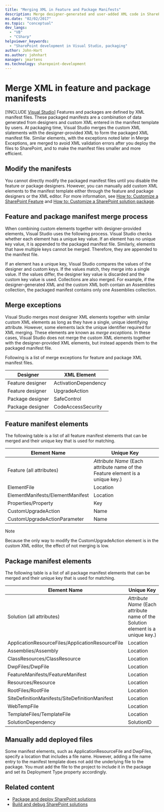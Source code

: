 ```yaml
---
title: "Merging XML in Feature and Package Manifests"
description: Merge designer-generated and user-added XML code in SharePoint feature and package manifests. Learn feature and package manifest elements, and merge exceptions.
ms.date: "02/02/2017"
ms.topic: "conceptual"
dev_langs:
  - "VB"
  - "CSharp"
helpviewer_keywords:
  - "SharePoint development in Visual Studio, packaging"
author: John-Hart
ms.author: johnhart
manager: jmartens
ms.technology: sharepoint-development
---
```

# Merge XML in feature and package manifests

 [!INCLUDE [Visual Studio](~/includes/applies-to-version/vs-windows-only.md)]
  Features and packages are defined by XML manifest files. These packaged manifests are a combination of data generated from designers and custom XML entered in the manifest template by users. At packaging time, Visual Studio merges the custom XML statements with the designer-provided XML to form the packaged XML manifest file. Similar elements, with the exceptions noted later in Merge Exceptions, are merged to avoid XML validation errors after you deploy the files to SharePoint, and to make the manifest files smaller and more efficient.

## Modify the manifests
 You cannot directly modify the packaged manifest files until you disable the feature or package designers. However, you can manually add custom XML elements to the manifest template either through the feature and package designers or the XML editor. For more information, see [How to: Customize a SharePoint Feature](../sharepoint/how-to-customize-a-sharepoint-feature.md) and [How to: Customize a SharePoint solution package](../sharepoint/how-to-customize-a-sharepoint-solution-package.md).

## Feature and package manifest merge process
 When combining custom elements together with designer-provided elements, Visual Studio uses the following process. Visual Studio checks whether each element has a unique key value. If an element has no unique key value, it is appended to the packaged manifest file. Similarly, elements that have multiple keys cannot be merged. Therefore, they are appended to the manifest file.

 If an element has a unique key, Visual Studio compares the values of the designer and custom keys. If the values match, they merge into a single value. If the values differ, the designer key value is discarded and the custom key value is used. Collections are also merged. For example, if the designer-generated XML and the custom XML both contain an Assemblies collection, the packaged manifest contains only one Assemblies collection.

## Merge exceptions
 Visual Studio merges most designer XML elements together with similar custom XML elements as long as they have a single, unique identifying attribute. However, some elements lack the unique identifier required for XML merging. These elements are known as *merge exceptions*. In these cases, Visual Studio does not merge the custom XML elements together with the designer-provided XML elements, but instead appends them to the packaged manifest file.

 Following is a list of merge exceptions for feature and package XML manifest files.

|Designer|XML Element|
|--------------|-----------------|
|Feature designer|ActivationDependency|
|Feature designer|UpgradeAction|
|Package designer|SafeControl|
|Package designer|CodeAccessSecurity|

## Feature manifest elements
 The following table is a list of all feature manifest elements that can be merged and their unique key that is used for matching.

|Element Name|Unique Key|
|------------------|----------------|
|Feature (all attributes)|*Attribute Name* (Each attribute name of the Feature element is a unique key.)|
|ElementFile|Location|
|ElementManifests/ElementManifest|Location|
|Properties/Property|Key|
|CustomUpgradeAction|Name|
|CustomUpgradeActionParameter|Name|

> [!NOTE]
> Because the only way to modify the CustomUpgradeAction element is in the custom XML editor, the effect of not merging is low.

## Package manifest elements
 The following table is a list of all package manifest elements that can be merged and their unique key that is used for matching.

|Element Name|Unique Key|
|------------------|----------------|
|Solution (all attributes)|*Attribute Name* (Each attribute name of the Solution element is a unique key.)|
|ApplicationResourceFiles/ApplicationResourceFile|Location|
|Assemblies/Assembly|Location|
|ClassResources/ClassResource|Location|
|DwpFiles/DwpFile|Location|
|FeatureManifests/FeatureManifest|Location|
|Resources/Resource|Location|
|RootFiles/RootFile|Location|
|SiteDefinitionManifests/SiteDefinitionManifest|Location|
|WebTempFile|Location|
|TemplateFiles/TemplateFile|Location|
|SolutionDependency|SolutionID|

## Manually add deployed files
 Some manifest elements, such as ApplicationResourceFile and DwpFiles, specify a location that includes a file name. However, adding a file name entry to the manifest template does not add the underlying file to the package. You must add the file to the project to include it in the package and set its Deployment Type property accordingly.

## Related content
- [Package and deploy SharePoint solutions](../sharepoint/packaging-and-deploying-sharepoint-solutions.md)
- [Build and debug SharePoint solutions](../sharepoint/building-and-debugging-sharepoint-solutions.md)
